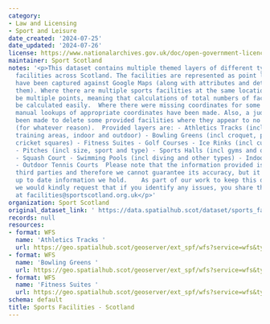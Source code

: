```yaml
---
category:
- Law and Licensing
- Sport and Leisure
date_created: '2024-07-25'
date_updated: '2024-07-26'
license: https://www.nationalarchives.gov.uk/doc/open-government-licence/version/3/
maintainer: Sport Scotland
notes: '<p>This dataset contains multiple themed layers of different types of sporting
  facilities across Scotland. The facilities are represented as point locations, which
  have been captured against Google Maps (along with attributes and details about
  them). Where there are multiple sports facilities at the same location there will
  be multiple points, meaning that calculations of total numbers of facilities can
  be calculated easily.  Where there were missing coordinates for some facilities,
  manual lookups of appropriate coordinates have been made. Also, a judgement has
  been made to delete some provided facilities where they appear to no longer exist
  (for whatever reason).  Provided layers are: - Athletics Tracks (incl velodromes,
  training areas, indoor and outdoor) - Bowling Greens (incl croquet, petanque and
  cricket squares) - Fitness Suites - Golf Courses - Ice Rinks (incl curling rinks)
  - Pitches (incl size, sport and type) - Sports Halls (incl gyms and other types)
  - Squash Court - Swimming Pools (incl diving and other types) - Indoor Tennis Courts
  - Outdoor Tennis Courts  Please note that the information provided is provided by
  third parties and therefore we cannot guarantee its accuracy, but it is the most
  up to date information we hold.    As part of our work to keep this data up to date,
  we would kindly request that if you identify any issues, you share this with sportscotland
  at facilities@sportscotland.org.uk</p>'
organization: Sport Scotland
original_dataset_link: ' https://data.spatialhub.scot/dataset/sports_facilities-unknown'
records: null
resources:
- format: WFS
  name: 'Athletics Tracks '
  url: https://geo.spatialhub.scot/geoserver/ext_spf/wfs?service=wfs&typeName=ext_spf:pub_spfat
- format: WFS
  name: 'Bowling Greens '
  url: https://geo.spatialhub.scot/geoserver/ext_spf/wfs?service=wfs&typeName=ext_spf:pub_spfbg
- format: WFS
  name: 'Fitness Suites '
  url: https://geo.spatialhub.scot/geoserver/ext_spf/wfs?service=wfs&typeName=ext_spf:pub_spffs
schema: default
title: Sports Facilities - Scotland
---
```

